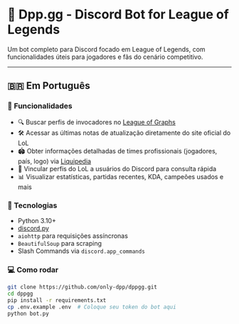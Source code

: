 # 🤖 Dpp.gg - Discord Bot for League of Legends

Um bot completo para Discord focado em League of Legends, com funcionalidades úteis para jogadores e fãs do cenário competitivo.

---

## 🇧🇷 Em Português

### 🎯 Funcionalidades

- 🔍 Buscar perfis de invocadores no [League of Graphs](https://www.leagueofgraphs.com/)
- 🛠️ Acessar as últimas notas de atualização diretamente do site oficial do LoL
- 🏟️ Obter informações detalhadas de times profissionais (jogadores, país, logo) via [Liquipedia](https://liquipedia.net/)
- 🔗 Vincular perfis do LoL a usuários do Discord para consulta rápida
- 📊 Visualizar estatísticas, partidas recentes, KDA, campeões usados e mais

### 🧠 Tecnologias

- Python 3.10+
- [discord.py](https://discordpy.readthedocs.io/)
- `aiohttp` para requisições assíncronas
- `BeautifulSoup` para scraping
- Slash Commands via `discord.app_commands`

### 💻 Como rodar

```bash
git clone https://github.com/only-dpp/dppgg.git
cd dppgg
pip install -r requirements.txt
cp .env.example .env  # Coloque seu token do bot aqui
python bot.py
